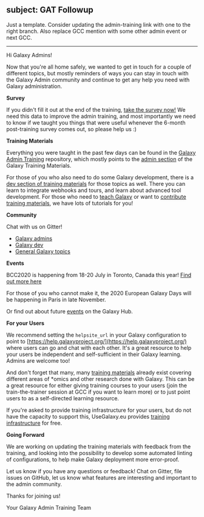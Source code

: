 subject: GAT Followup
---

Just a template. Consider updating the admin-training link with one to the right branch. Also replace GCC mention with some other admin event or next GCC.

---

Hi Galaxy Admins!

Now that you're all home safely, we wanted to get in touch for a couple of different topics, but mostly reminders of ways you can stay in touch with the Galaxy Admin community and continue to get any help you need with Galaxy administration.

**Survey**

If you didn't fill it out at the end of the training, [take the survey now!](https://bsc3.typeform.com/to/X5bqFf) We need this data to improve the admin training, and most importantly we need to know if we taught you things that were useful whenever the 6-month post-training survey comes out, so please help us :)


**Training Materials**

Everything you were taught in the past few days can be found in the [Galaxy Admin Training](https://github.com/galaxyproject/admin-training/) repository, which mostly points to the [admin section](https://training.galaxyproject.org/training-material/topics/admin/) of the Galaxy Training Materials.

For those of you who also need to do some Galaxy development, there is a [dev section of training materials](https://training.galaxyproject.org/training-material/topics/dev/) for those topics as well. There you can learn to integrate webhooks and tours, and learn about advanced tool development. For those who need to [teach Galaxy](https://training.galaxyproject.org/training-material/topics/instructors/) or want to [contribute training materials](https://training.galaxyproject.org/training-material/topics/contributing/), we have lots of tutorials for you!

**Community**

Chat with us on Gitter!

 - [Galaxy admins](http://gitter.im/galaxyproject/admins)
 - [Galaxy dev](https://gitter.im/galaxyproject/dev)
 - [General Galaxy topics](http://gitter.im/galaxyproject/Lobby)

**Events**

BCC2020 is happening from 18-20 July in Toronto, Canada this year! [Find out more here](https://bcc2020.github.io/)

For those of you who cannot make it, the 2020 European Galaxy Days will be happening in Paris in late November.

Or find out about future [events](https://galaxyproject.org/events/) on the Galaxy Hub.

**For your Users**

We recommend setting the `helpsite_url` in your Galaxy configuration to point to [https://help.galaxyproject.org/](https://help.galaxyproject.org/) where users can go and chat with each other. It's a great resource to help your users be independent and self-sufficient in their Galaxy learning. Admins are welcome too!

And don't forget that many, many [training materials](https://training.galaxyproject.org/training-material/) already exist covering different areas of \*omics and other research done with Galaxy. This can be a great resource for either giving training courses to your users (join the train-the-trainer session at GCC if you want to learn more) or to just point users to as a self-directed learning resource.

If you're asked to provide training infrastructure for your users, but do not have the capacity to support this, UseGalaxy.eu provides [training infrastructure](https://galaxyproject.eu/tiaas) for free.

**Going Forward**

We are working on updating the training materials with feedback from the training, and looking into the possibility to develop some automated linting of configurations, to help make Galaxy deployment more error-proof.

Let us know if you have any questions or feedback! Chat on Gitter, file issues on GitHub, let us know what features are interesting and important to the admin community.


Thanks for joining us!

Your Galaxy Admin Training Team
